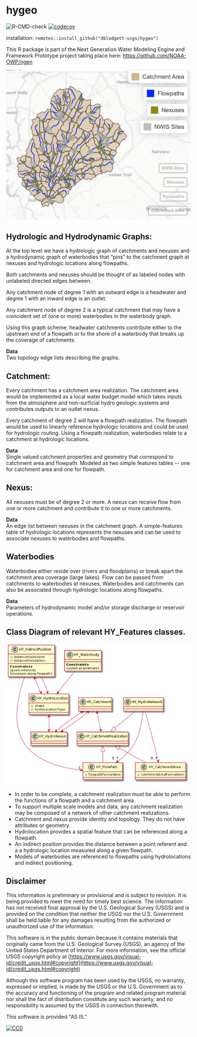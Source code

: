 # hygeo

![R-CMD-check](https://github.com/dblodgett-usgs/hygeo/workflows/R-CMD-check/badge.svg) [![codecov](https://codecov.io/gh/dblodgett-usgs/hygeo/branch/master/graph/badge.svg?token=obf9f7dtrw)](https://codecov.io/gh/dblodgett-usgs/hygeo)

installation: `remotes::install_github("dblodgett-usgs/hygeo")`

This R package is part of the Next Generation Water Modeling Engine and Framework Prototype project taking place here: https://github.com/NOAA-OWP/ngen

![Example Image](https://github.com/dblodgett-usgs/hygeo/raw/master/docs/img/map.png)  

## Hydrologic and Hydrodynamic Graphs:
At the top level we have a hydrologic graph of catchments and nexuses and a hydrodynamic graph of waterbodies that “pins” to the catchment graph at nexuses and hydrologic locations along flowpaths. 

Both catchments and nexuses should be thought of as labeled nodes with unlabeled directed edges between. 

Any catchment node of degree 1 with an outward edge is a headwater and degree 1 with an inward edge is an outlet. 

Any catchment node of degree 2 is a typical catchment that may have a coincident set of (one or more) waterbodies in the waterbody graph.

Using this graph scheme, headwater catchments contribute either to the upstream end of a flowpath or to the shore of a waterbody that breaks up the coverage of catchments.

**Data**  
Two topology edge lists describing the graphs.

## Catchment:
Every catchment has a catchment area realization. The catchment area would be implemented as a local water budget model which takes inputs from the atmosphere and non-surficial hydro geologic systems and contributes outputs to an outlet nexus.

Every catchment of degree 2 will have a flowpath realization. The flowpath would be used to linearly reference hydrologic locations and could be used for hydrologic routing. Using a flowpath realization, waterbodies relate to a catchment at hydrologic locations.

**Data**  
Single valued catchment properties and geometry that correspond to catchment area and flowpath. Modeled as two simple features tables -- one for catchment area and one for flowpath.

## Nexus:  
All nexuses must be of degree 2 or more. A nexus can receive flow from one or more catchment and contribute it to one or more catchments.

**Data**  
An edge list between nexuses in the catchment graph. A simple-features table of hydrologic locations represents the nexuses and can be used to associate nexuses to waterbodies and flowpaths.

## Waterbodies 
Waterbodies either reside over (rivers and floodplains) or break apart the catchment area coverage (large lakes). Flow can be passed from catchments to waterbodies at nexuses. Waterbodies and catchments can also be associated through hydrologic locations along flowpaths.

**Data**  
Parameters of hydrodynamic model and/or storage discharge or reservoir operations.

## Class Diagram of relevant HY_Features classes.
![uml of ngen feature classes](https://github.com/dblodgett-usgs/hygeo/raw/master/docs/uml/summary.png)

- In order to be complete, a catchment realization must be able to perform the functions of a flowpath and a catchment area.
- To support multiple scale models and data, any catchment realization may be composed of a network of other catchment realizations.
- Catchment and nexus provide identity and topology. They do not have attributes or geometry.
- Hydrolocation provides a spatial feature that can be referenced along a flowpath.
- An indirect position provides the distance between a point referent and a a hydrologic location measured along a given flowpath.
- Models of waterbodies are referenced to flowpaths using hydrolocations and indirect positioning.

## Disclaimer

This information is preliminary or provisional and is subject to revision. It is being provided to meet the need for timely best science. The information has not received final approval by the U.S. Geological Survey (USGS) and is provided on the condition that neither the USGS nor the U.S. Government shall be held liable for any damages resulting from the authorized or unauthorized use of the information.

This software is in the public domain because it contains materials that originally came from the U.S. Geological Survey  (USGS), an agency of the United States Department of Interior. For more information, see the official USGS copyright policy at [https://www.usgs.gov/visual-id/credit_usgs.html#copyright](https://www.usgs.gov/visual-id/credit_usgs.html#copyright)

Although this software program has been used by the USGS, no warranty, expressed or implied, is made by the USGS or the U.S. Government as to the accuracy and functioning of the program and related program material nor shall the fact of distribution constitute any such warranty, and no responsibility is assumed by the USGS in connection therewith.

This software is provided "AS IS."

 [
    ![CC0](https://i.creativecommons.org/p/zero/1.0/88x31.png)
  ](https://creativecommons.org/publicdomain/zero/1.0/)
